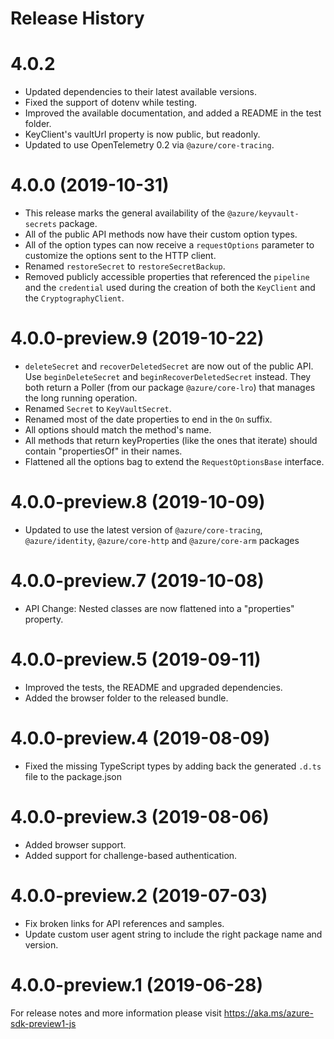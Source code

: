 Release History
================

# 4.0.2

- Updated dependencies to their latest available versions.
- Fixed the support of dotenv while testing.
- Improved the available documentation, and added a README in the test folder.
- KeyClient's vaultUrl property is now public, but readonly.
- Updated to use OpenTelemetry 0.2 via `@azure/core-tracing`.

# 4.0.0 (2019-10-31)

- This release marks the general availability of the `@azure/keyvault-secrets` package.
- All of the public API methods now have their custom option types.
- All of the option types can now receive a `requestOptions` parameter to customize the options sent to the HTTP client.
- Renamed `restoreSecret` to `restoreSecretBackup`.
- Removed publicly accessible properties that referenced the `pipeline` and the `credential` used during the creation of both the `KeyClient` and the `CryptographyClient`.

# 4.0.0-preview.9 (2019-10-22)

- `deleteSecret` and `recoverDeletedSecret` are now out of the public API.
  Use `beginDeleteSecret` and `beginRecoverDeletedSecret` instead.
  They both return a Poller (from our package `@azure/core-lro`) that manages the long running operation.
- Renamed `Secret` to `KeyVaultSecret`.
- Renamed most of the date properties to end in the `On` suffix.
- All options should match the method's name.
- All methods that return keyProperties (like the ones that iterate) should contain "propertiesOf" in their names.
- Flattened all the options bag to extend the `RequestOptionsBase` interface.

# 4.0.0-preview.8 (2019-10-09)

- Updated to use the latest version of `@azure/core-tracing`, `@azure/identity`, `@azure/core-http` and `@azure/core-arm` packages

# 4.0.0-preview.7 (2019-10-08)

- API Change: Nested classes are now flattened into a "properties" property.

# 4.0.0-preview.5 (2019-09-11)

- Improved the tests, the README and upgraded dependencies.
- Added the browser folder to the released bundle.

# 4.0.0-preview.4 (2019-08-09)

- Fixed the missing TypeScript types by adding back the generated `.d.ts` file to the package.json

# 4.0.0-preview.3 (2019-08-06)

- Added browser support.
- Added support for challenge-based authentication.

# 4.0.0-preview.2 (2019-07-03)

- Fix broken links for API references and samples.
- Update custom user agent string to include the right package name and version.

# 4.0.0-preview.1 (2019-06-28)

For release notes and more information please visit
https://aka.ms/azure-sdk-preview1-js
